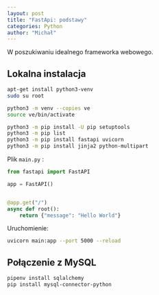 ```yaml
---
layout: post
title: "FastApi: podstawy"
categories: Python
author: "Michał"
---
```



W poszukiwaniu idealnego frameworka webowego.

## Lokalna instalacja

```bash
apt-get install python3-venv
sudo su root

python3 -m venv --copies ve
source ve/bin/activate

python3 -m pip install -U pip setuptools
python3 -m pip list
python3 -m pip install fastapi uvicorn
python3 -m pip install jinja2 python-multipart
```

Plik `main.py` :

```python
from fastapi import FastAPI

app = FastAPI()


@app.get("/")
async def root():
    return {"message": "Hello World"}
```

Uruchomienie:
```bash
uvicorn main:app --port 5000 --reload
```


## Połączenie z MySQL

```bash
pipenv install sqlalchemy
pip install mysql-connector-python
```